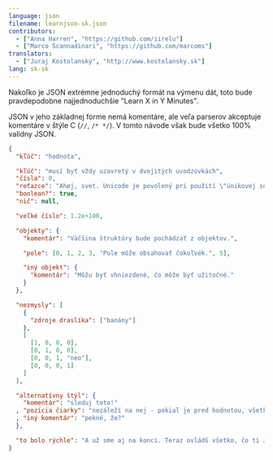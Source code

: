 ```yaml
---
language: json
filename: learnjson-sk.json
contributors:
  - ["Anna Harren", "https://github.com/iirelu"]
  - ["Marco Scannadinari", "https://github.com/marcoms"]
translators:
  - ["Juraj Kostolanský", "http://www.kostolansky.sk"]
lang: sk-sk
---
```


Nakoľko je JSON extrémne jednoduchý formát na výmenu dát, toto bude
pravdepodobne najjednoduchšie "Learn X in Y Minutes".

JSON v jeho základnej forme nemá komentáre, ale veľa parserov akceptuje
komentáre v štýle C (`//`, `/* */`). V tomto návode však bude všetko
100% valídny JSON.

```json
{
  "kľúč": "hodnota",

  "kľúč": "musí byť vždy uzavretý v dvojitých uvodzovkách",
  "čísla": 0,
  "reťazce": "Ahøj, svet. Unicode je povolený pri použití \"únikovej sekvencie (escaping)\".",
  "boolean?": true,
  "nič": null,

  "veľké číslo": 1.2e+100,

  "objekty": {
    "komentár": "Väčšina štruktúry bude pochádzať z objektov.",

    "pole": [0, 1, 2, 3, "Pole môže obsahovať čokoľvek.", 5],

    "iný objekt": {
      "komentár": "Môžu byť vhniezdené, čo môže byť užitočné."
    }
  },

  "nezmysly": [
    {
      "zdroje draslíka": ["banány"]
    },
    [
      [1, 0, 0, 0],
      [0, 1, 0, 0],
      [0, 0, 1, "neo"],
      [0, 0, 0, 1]
    ]
  ],

  "alternatívny štýl": {
    "komentár": "sleduj toto!"
  , "pozícia čiarky": "nezáleží na nej - pokiaľ je pred hodnotou, všetko je ok"
  , "iný komentár": "pekné, že?"
  },

  "to bolo rýchle": "A už sme aj na konci. Teraz ovládš všetko, čo ti JSON môže ponúknuť."
}
```
